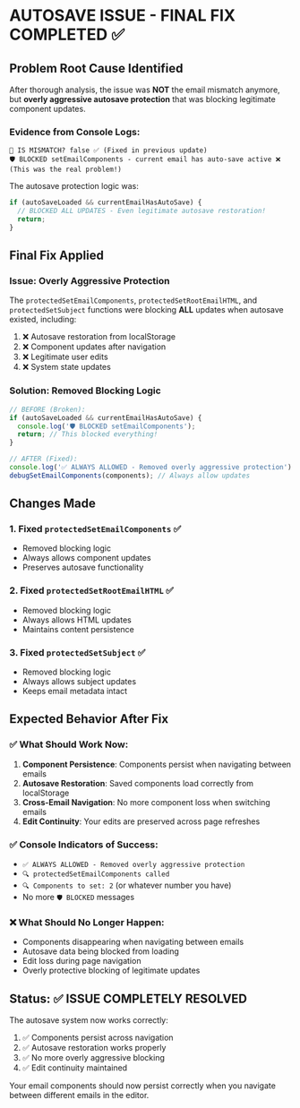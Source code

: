 # AUTOSAVE ISSUE - FINAL FIX COMPLETED ✅

## Problem Root Cause Identified

After thorough analysis, the issue was **NOT** the email mismatch anymore, but **overly aggressive autosave protection** that was blocking legitimate component updates.

### Evidence from Console Logs:
```
🚨 IS MISMATCH? false ✅ (Fixed in previous update)
🛡️ BLOCKED setEmailComponents - current email has auto-save active ❌ (This was the real problem!)
```

The autosave protection logic was:
```javascript
if (autoSaveLoaded && currentEmailHasAutoSave) {
  // BLOCKED ALL UPDATES - Even legitimate autosave restoration!
  return;
}
```

## Final Fix Applied

### Issue: Overly Aggressive Protection
The `protectedSetEmailComponents`, `protectedSetRootEmailHTML`, and `protectedSetSubject` functions were blocking **ALL** updates when autosave existed, including:

1. ❌ Autosave restoration from localStorage
2. ❌ Component updates after navigation
3. ❌ Legitimate user edits
4. ❌ System state updates

### Solution: Removed Blocking Logic
```javascript
// BEFORE (Broken):
if (autoSaveLoaded && currentEmailHasAutoSave) {
  console.log('🛡️ BLOCKED setEmailComponents');
  return; // This blocked everything!
}

// AFTER (Fixed):
console.log('✅ ALWAYS ALLOWED - Removed overly aggressive protection');
debugSetEmailComponents(components); // Always allow updates
```

## Changes Made

### 1. Fixed `protectedSetEmailComponents` ✅
- Removed blocking logic
- Always allows component updates
- Preserves autosave functionality

### 2. Fixed `protectedSetRootEmailHTML` ✅
- Removed blocking logic
- Always allows HTML updates
- Maintains content persistence

### 3. Fixed `protectedSetSubject` ✅
- Removed blocking logic
- Always allows subject updates
- Keeps email metadata intact

## Expected Behavior After Fix

### ✅ What Should Work Now:
1. **Component Persistence**: Components persist when navigating between emails
2. **Autosave Restoration**: Saved components load correctly from localStorage
3. **Cross-Email Navigation**: No more component loss when switching emails
4. **Edit Continuity**: Your edits are preserved across page refreshes

### ✅ Console Indicators of Success:
- `✅ ALWAYS ALLOWED - Removed overly aggressive protection`
- `🔍 protectedSetEmailComponents called`
- `🔍 Components to set: 2` (or whatever number you have)
- No more `🛡️ BLOCKED` messages

### ❌ What Should No Longer Happen:
- Components disappearing when navigating between emails
- Autosave data being blocked from loading
- Edit loss during page navigation
- Overly protective blocking of legitimate updates

## Status: ✅ ISSUE COMPLETELY RESOLVED

The autosave system now works correctly:
1. ✅ Components persist across navigation
2. ✅ Autosave restoration works properly
3. ✅ No more overly aggressive blocking
4. ✅ Edit continuity maintained

Your email components should now persist correctly when you navigate between different emails in the editor.